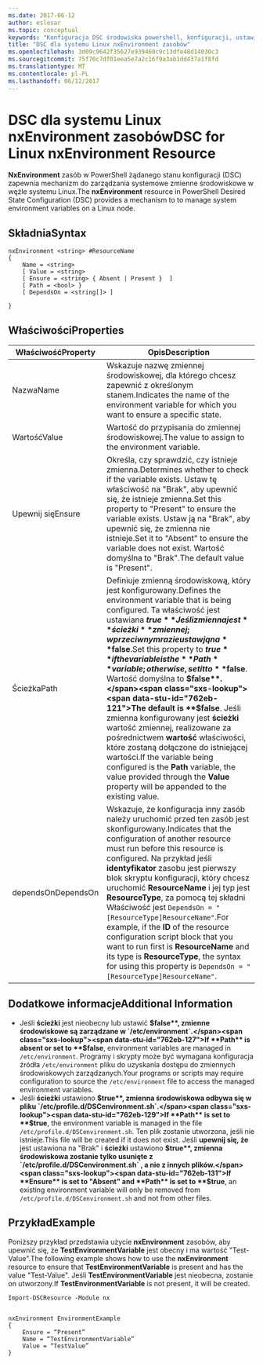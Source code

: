 ```yaml
---
ms.date: 2017-06-12
author: eslesar
ms.topic: conceptual
keywords: "Konfiguracja DSC środowiska powershell, konfiguracji, ustawienia"
title: "DSC dla systemu Linux nxEnvironment zasobów"
ms.openlocfilehash: 3d09c9642f35627e939460c9c13dfe48d14030c3
ms.sourcegitcommit: 75f70c7df01eea5e7a2c16f9a3ab1dd437a1f8fd
ms.translationtype: MT
ms.contentlocale: pl-PL
ms.lasthandoff: 06/12/2017
---
```

# <a name="dsc-for-linux-nxenvironment-resource"></a><span data-ttu-id="762eb-103">DSC dla systemu Linux nxEnvironment zasobów</span><span class="sxs-lookup"><span data-stu-id="762eb-103">DSC for Linux nxEnvironment Resource</span></span>

<span data-ttu-id="762eb-104">**NxEnvironment** zasób w PowerShell żądanego stanu konfiguracji (DSC) zapewnia mechanizm do zarządzania systemowe zmienne środowiskowe w węźle systemu Linux.</span><span class="sxs-lookup"><span data-stu-id="762eb-104">The **nxEnvironment** resource in PowerShell Desired State Configuration (DSC) provides a mechanism to to manage system environment variables on a Linux node.</span></span>

## <a name="syntax"></a><span data-ttu-id="762eb-105">Składnia</span><span class="sxs-lookup"><span data-stu-id="762eb-105">Syntax</span></span>

```
nxEnvironment <string> #ResourceName
{
    Name = <string>
    [ Value = <string>
    [ Ensure = <string> { Absent | Present }  ]
    [ Path = <bool> }
    [ DependsOn = <string[]> ]

}
```

## <a name="properties"></a><span data-ttu-id="762eb-106">Właściwości</span><span class="sxs-lookup"><span data-stu-id="762eb-106">Properties</span></span>

|  <span data-ttu-id="762eb-107">Właściwość</span><span class="sxs-lookup"><span data-stu-id="762eb-107">Property</span></span> |  <span data-ttu-id="762eb-108">Opis</span><span class="sxs-lookup"><span data-stu-id="762eb-108">Description</span></span> | 
|---|---|
| <span data-ttu-id="762eb-109">Nazwa</span><span class="sxs-lookup"><span data-stu-id="762eb-109">Name</span></span>| <span data-ttu-id="762eb-110">Wskazuje nazwę zmiennej środowiskowej, dla którego chcesz zapewnić z określonym stanem.</span><span class="sxs-lookup"><span data-stu-id="762eb-110">Indicates the name of the environment variable for which you want to ensure a specific state.</span></span>| 
| <span data-ttu-id="762eb-111">Wartość</span><span class="sxs-lookup"><span data-stu-id="762eb-111">Value</span></span>| <span data-ttu-id="762eb-112">Wartość do przypisania do zmiennej środowiskowej.</span><span class="sxs-lookup"><span data-stu-id="762eb-112">The value to assign to the environment variable.</span></span>| 
| <span data-ttu-id="762eb-113">Upewnij się</span><span class="sxs-lookup"><span data-stu-id="762eb-113">Ensure</span></span>| <span data-ttu-id="762eb-114">Określa, czy sprawdzić, czy istnieje zmienna.</span><span class="sxs-lookup"><span data-stu-id="762eb-114">Determines whether to check if the variable exists.</span></span> <span data-ttu-id="762eb-115">Ustaw tę właściwość na "Brak", aby upewnić się, że istnieje zmienna.</span><span class="sxs-lookup"><span data-stu-id="762eb-115">Set this property to "Present" to ensure the variable exists.</span></span> <span data-ttu-id="762eb-116">Ustaw ją na "Brak", aby upewnić się, że zmienna nie istnieje.</span><span class="sxs-lookup"><span data-stu-id="762eb-116">Set it to "Absent" to ensure the variable does not exist.</span></span> <span data-ttu-id="762eb-117">Wartość domyślna to "Brak".</span><span class="sxs-lookup"><span data-stu-id="762eb-117">The default value is "Present".</span></span>| 
| <span data-ttu-id="762eb-118">Ścieżka</span><span class="sxs-lookup"><span data-stu-id="762eb-118">Path</span></span>| <span data-ttu-id="762eb-119">Definiuje zmienną środowiskową, który jest konfigurowany.</span><span class="sxs-lookup"><span data-stu-id="762eb-119">Defines the environment variable that is being configured.</span></span> <span data-ttu-id="762eb-120">Ta właściwość jest ustawiana **$true** Jeśli zmienna jest **ścieżki** zmiennej; w przeciwnym razie ustaw ją na **$false**.</span><span class="sxs-lookup"><span data-stu-id="762eb-120">Set this property to **$true** if the variable is the **Path** variable; otherwise, set it to **$false**.</span></span> <span data-ttu-id="762eb-121">Wartość domyślna to **$false**.</span><span class="sxs-lookup"><span data-stu-id="762eb-121">The default is **$false**.</span></span> <span data-ttu-id="762eb-122">Jeśli zmienna konfigurowany jest **ścieżki** wartość zmiennej, realizowane za pośrednictwem **wartość** właściwości, które zostaną dołączone do istniejącej wartości.</span><span class="sxs-lookup"><span data-stu-id="762eb-122">If the variable being configured is the **Path** variable, the value provided through the **Value** property will be appended to the existing value.</span></span>| 
| <span data-ttu-id="762eb-123">dependsOn</span><span class="sxs-lookup"><span data-stu-id="762eb-123">DependsOn</span></span> | <span data-ttu-id="762eb-124">Wskazuje, że konfiguracja inny zasób należy uruchomić przed ten zasób jest skonfigurowany.</span><span class="sxs-lookup"><span data-stu-id="762eb-124">Indicates that the configuration of another resource must run before this resource is configured.</span></span> <span data-ttu-id="762eb-125">Na przykład jeśli **identyfikator** zasobu jest pierwszy blok skryptu konfiguracji, który chcesz uruchomić **ResourceName** i jej typ jest **ResourceType**, za pomocą tej składni Właściwość jest `DependsOn = "[ResourceType]ResourceName"`.</span><span class="sxs-lookup"><span data-stu-id="762eb-125">For example, if the **ID** of the resource configuration script block that you want to run first is **ResourceName** and its type is **ResourceType**, the syntax for using this property is `DependsOn = "[ResourceType]ResourceName"`.</span></span>| 

## <a name="additional-information"></a><span data-ttu-id="762eb-126">Dodatkowe informacje</span><span class="sxs-lookup"><span data-stu-id="762eb-126">Additional Information</span></span>

* <span data-ttu-id="762eb-127">Jeśli **ścieżki** jest nieobecny lub ustawić **$false**, zmienne środowiskowe są zarządzane w `/etc/environment`.</span><span class="sxs-lookup"><span data-stu-id="762eb-127">If **Path** is absent or set to **$false**, environment variables are managed in `/etc/environment`.</span></span> <span data-ttu-id="762eb-128">Programy i skrypty może być wymagana konfiguracja źródła `/etc/environment` pliku do uzyskania dostępu do zmiennych środowiskowych zarządzanych.</span><span class="sxs-lookup"><span data-stu-id="762eb-128">Your programs or scripts may require configuration to source the `/etc/environment` file to access the managed environment variables.</span></span>
* <span data-ttu-id="762eb-129">Jeśli **ścieżki** ustawiono **$true**, zmienna środowiskowa odbywa się w pliku `/etc/profile.d/DSCenvironment.sh`.</span><span class="sxs-lookup"><span data-stu-id="762eb-129">If **Path** is set to **$true**, the environment variable is managed in the file `/etc/profile.d/DSCenvironment.sh`.</span></span> <span data-ttu-id="762eb-130">Ten plik zostanie utworzona, jeśli nie istnieje.</span><span class="sxs-lookup"><span data-stu-id="762eb-130">This file will be created if it does not exist.</span></span> <span data-ttu-id="762eb-131">Jeśli **upewnij się, że** jest ustawiona na "Brak" i **ścieżki** ustawiono **$true**, zmienna środowiskowa zostanie tylko usunięte z `/etc/profile.d/DSCenvironment.sh` , a nie z innych plików.</span><span class="sxs-lookup"><span data-stu-id="762eb-131">If **Ensure** is set to "Absent" and **Path** is set to **$true**, an existing environment variable will only be removed from `/etc/profile.d/DSCenvironment.sh` and not from other files.</span></span>

## <a name="example"></a><span data-ttu-id="762eb-132">Przykład</span><span class="sxs-lookup"><span data-stu-id="762eb-132">Example</span></span>

<span data-ttu-id="762eb-133">Poniższy przykład przedstawia użycie **nxEnvironment** zasobów, aby upewnić się, że **TestEnvironmentVariable** jest obecny i ma wartość "Test-Value".</span><span class="sxs-lookup"><span data-stu-id="762eb-133">The following example shows how to use the **nxEnvironment** resource to ensure that **TestEnvironmentVariable** is present and has the value "Test-Value".</span></span> <span data-ttu-id="762eb-134">Jeśli **TestEnvironmentVariable** jest nieobecna, zostanie on utworzony.</span><span class="sxs-lookup"><span data-stu-id="762eb-134">If **TestEnvironmentVariable** is not present, it will be created.</span></span>

```
Import-DSCResource -Module nx 


nxEnvironment EnvironmentExample
{
    Ensure = “Present”
    Name = “TestEnvironmentVariable”
    Value = “TestValue”
}
```



